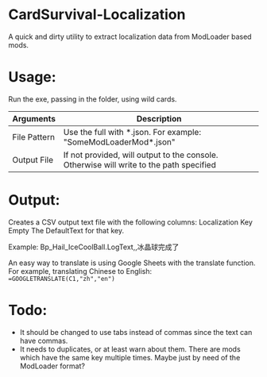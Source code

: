 # CardSurvival-Localization

A quick and dirty utility to extract localization data from ModLoader based mods.

# Usage:
Run the exe, passing in the folder, using wild cards.  

|Arguments|Description|
|--|--|
|File Pattern|Use the full with *.json.  For example:  "SomeModLoaderMod\*.json"|
|Output File|If not provided, will output to the console.  Otherwise will write to the path specified|

# Output:
Creates a CSV output text file with the following columns:
Localization Key
Empty
The DefaultText for that key.

Example:
Bp_Hail_IceCoolBall.LogText,,冰晶球完成了

An easy way to translate is using Google Sheets with the translate function.
For example, translating Chinese to English: ```=GOOGLETRANSLATE(C1,"zh","en")```

# Todo:
* It should be changed to use tabs instead of commas since the text can have commas.
* It needs to duplicates, or at least warn about them.  There are mods which have the same key multiple times.  Maybe just by need of the ModLoader format?


